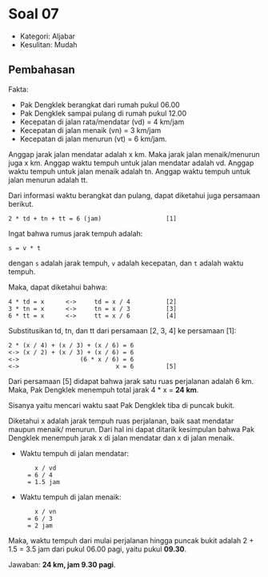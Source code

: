 # Soal 07

* Kategori: Aljabar
* Kesulitan: Mudah

## Pembahasan

Fakta:

* Pak Dengklek berangkat dari rumah pukul 06.00
* Pak Dengklek sampai pulang di rumah pukul 12.00
* Kecepatan di jalan rata/mendatar (vd) = 4 km/jam
* Kecepatan di jalan menaik (vn) = 3 km/jam
* Kecepatan di jalan menurun (vt) = 6 km/jam.

Anggap jarak jalan mendatar adalah x km. Maka jarak jalan menaik/menurun juga x km.
Anggap waktu tempuh untuk jalan mendatar adalah vd.
Anggap waktu tempuh untuk jalan menaik adalah tn.
Anggap waktu tempuh untuk jalan menurun adalah tt.

Dari informasi waktu berangkat dan pulang, dapat diketahui juga persamaan berikut.

	2 * td + tn + tt = 6 (jam)					[1]

Ingat bahwa rumus jarak tempuh adalah:

	s = v * t

dengan `s` adalah jarak tempuh, `v` adalah kecepatan, dan `t` adalah waktu tempuh.

Maka, dapat diketahui bahwa:

	4 * td = x		<->		td = x / 4			[2]
	3 * tn = x		<->		tn = x / 3			[3]
	6 * tt = x		<->		tt = x / 6			[4]

Substitusikan td, tn, dan tt dari persamaan [2, 3, 4] ke persamaan [1]:

	2 * (x / 4) + (x / 3) + (x / 6) = 6
	<->	(x / 2) + (x / 3) + (x / 6) = 6
	<-> 				(6 * x / 6) = 6
	<->							  x = 6			[5]

Dari persamaan [5] didapat bahwa jarak satu ruas perjalanan adalah 6 km.
Maka, Pak Dengklek menempuh total jarak 4 * x = **24 km**.

Sisanya yaitu mencari waktu saat Pak Dengklek tiba di puncak bukit.

Diketahui x adalah jarak tempuh ruas perjalanan, baik saat mendatar maupun menaik/
menurun. Dari hal ini dapat ditarik kesimpulan bahwa Pak Dengklek menempuh jarak
x di jalan mendatar dan x di jalan menaik.

* Waktu tempuh di jalan mendatar:

		  x / vd
		= 6 / 4
		= 1.5 jam

* Waktu tempuh di jalan menaik:

		  x / vn
		= 6 / 3
		= 2 jam

Maka, waktu tempuh dari mulai perjalanan hingga puncak bukit adalah 2 + 1.5 = 3.5 jam
dari pukul 06.00 pagi, yaitu pukul **09.30**.

Jawaban: **24 km, jam 9.30 pagi**.
